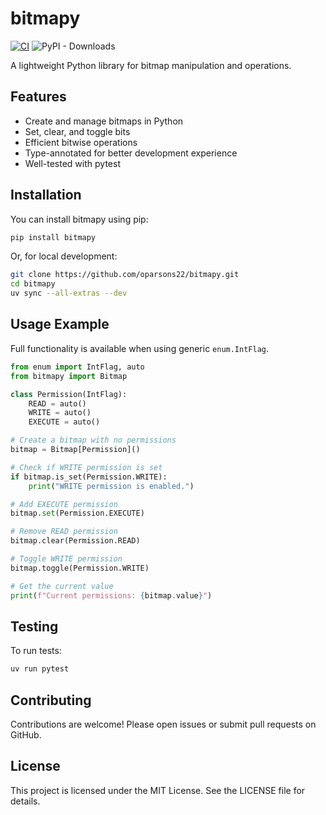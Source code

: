# bitmapy

[![CI](https://github.com/oparsons22/bitmapy/actions/workflows/ci.yaml/badge.svg)](https://github.com/oparsons22/bitmapy/actions/workflows/ci.yaml)
![PyPI - Downloads](https://img.shields.io/pypi/dm/bitmapy?label=PyPI%20-%20Downloads)


A lightweight Python library for bitmap manipulation and operations.

## Features

- Create and manage bitmaps in Python
- Set, clear, and toggle bits
- Efficient bitwise operations
- Type-annotated for better development experience
- Well-tested with pytest

## Installation

You can install bitmapy using pip:

```bash
pip install bitmapy
```

Or, for local development:

```bash
git clone https://github.com/oparsons22/bitmapy.git
cd bitmapy
uv sync --all-extras --dev
```

## Usage Example

Full functionality is available when using generic `enum.IntFlag`.

```python
from enum import IntFlag, auto
from bitmapy import Bitmap

class Permission(IntFlag):
    READ = auto()
    WRITE = auto()
    EXECUTE = auto()

# Create a bitmap with no permissions
bitmap = Bitmap[Permission]()

# Check if WRITE permission is set
if bitmap.is_set(Permission.WRITE):
    print("WRITE permission is enabled.")

# Add EXECUTE permission
bitmap.set(Permission.EXECUTE)

# Remove READ permission
bitmap.clear(Permission.READ)

# Toggle WRITE permission
bitmap.toggle(Permission.WRITE)

# Get the current value
print(f"Current permissions: {bitmap.value}")
```

## Testing

To run tests:

```bash
uv run pytest
```

## Contributing

Contributions are welcome! Please open issues or submit pull requests on GitHub.

## License

This project is licensed under the MIT License. See the LICENSE file for details.
